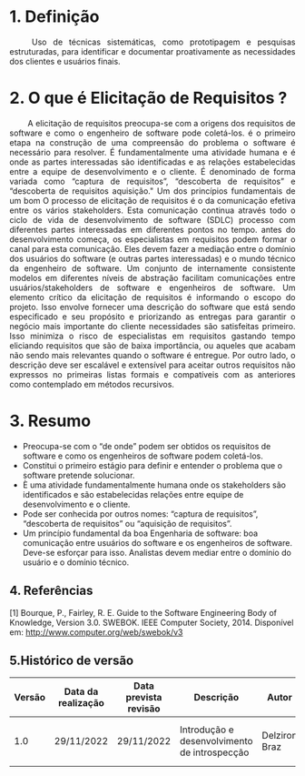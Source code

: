 # 1. Definição

<p align = "justify"> &emsp;&emsp;
    Uso de técnicas sistemáticas, como prototipagem e pesquisas estruturadas, para identificar e documentar proativamente as necessidades dos clientes e usuários finais.
</p>

# 2. O que é Elicitação de Requisitos ?

<p align = "justify"> &emsp;&emsp;
    A elicitação de requisitos preocupa-se com a origens dos requisitos de software e como o engenheiro de software pode coletá-los. é o primeiro etapa na construção de uma compreensão do problema o software é necessário para resolver. É fundamentalmente uma atividade humana e é onde as partes interessadas são identificadas e as relações estabelecidas
    entre a equipe de desenvolvimento e o cliente. É denominado de forma variada como “captura de requisitos”, “descoberta de requisitos” e “descoberta de requisitos aquisição." Um dos princípios fundamentais de um bom O processo de elicitação de requisitos é o da comunicação efetiva entre os vários stakeholders. Esta comunicação continua através todo o ciclo de vida de desenvolvimento de software (SDLC) processo com diferentes partes interessadas em diferentes pontos no tempo. antes do desenvolvimento começa, os especialistas em requisitos podem formar o canal para esta comunicação. Eles devem fazer a mediação entre o domínio dos usuários do software (e outras partes interessadas) e o mundo técnico da engenheiro de software. Um conjunto de internamente consistente modelos em diferentes níveis de abstração facilitam comunicações entre usuários/stakeholders de software e engenheiros de software. Um elemento crítico da elicitação de requisitos é informando o escopo do projeto. Isso envolve fornecer uma descrição do software que está sendo especificado e seu propósito e priorizando as entregas
    para garantir o negócio mais importante do cliente necessidades são satisfeitas primeiro. Isso minimiza o risco de especialistas em requisitos gastando tempo eliciando requisitos que são de baixa importância, ou aqueles que acabam não sendo mais relevantes quando o software é entregue. Por outro lado, o descrição deve ser escalável e extensível para aceitar outros requisitos não expressos no primeiras listas formais e compatíveis com as anteriores como contemplado em métodos recursivos.
</p>

# 3. Resumo

* Preocupa-se com o “de onde” podem ser obtidos os requisitos de software e como os engenheiros de software podem coletá-los.
* Constitui o primeiro estágio para definir e entender o problema que o software pretende solucionar.
* È uma atividade fundamentalmente humana onde os stakeholders são identificados e são estabelecidas relações entre equipe de desenvolvimento e o cliente.
* Pode ser conhecida por outros nomes: “captura de requisitos”, “descoberta de requisitos” ou “aquisição de requisitos”.
* Um princípio fundamental da boa Engenharia de software: boa comunicação entre usuários do software e os engenheiros de software. Deve-se esforçar para isso. Analistas devem mediar entre o domínio do usuário e o domínio técnico. 

## 4. Referências

[1] Bourque, P., Fairley, R. E. Guide to the Software Engineering Body of Knowledge, Version 3.0. SWEBOK. IEEE Computer Society, 2014. Disponível em: <http://www.computer.org/web/swebok/v3>

## 5.Histórico de versão

| Versão | Data da realização | Data prevista revisão | Descrição | Autor | Revisor |
|--------|------|------|-----------|-------|---------|
| 1.0    | 29/11/2022 | 29/11/2022 | Introdução e desenvolvimento de introspecção | Delziron Braz | Pablo Christianno e Davi Lima|